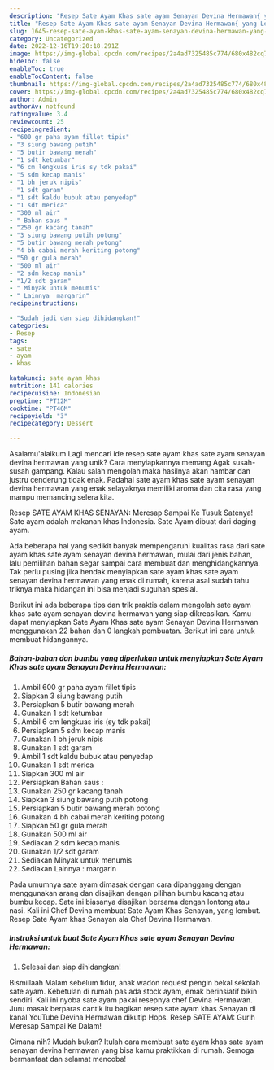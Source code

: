 ```yaml
---
description: "Resep Sate Ayam Khas sate ayam Senayan Devina Hermawan{ yang Lezat"
title: "Resep Sate Ayam Khas sate ayam Senayan Devina Hermawan{ yang Lezat"
slug: 1645-resep-sate-ayam-khas-sate-ayam-senayan-devina-hermawan-yang-lezat
category: Uncategorized
date: 2022-12-16T19:20:18.291Z
image: https://img-global.cpcdn.com/recipes/2a4ad7325485c774/680x482cq70/sate-ayam-khas-sate-ayam-senayan-devina-hermawan-foto-resep-utama.jpg
hideToc: false
enableToc: true
enableTocContent: false
thumbnail: https://img-global.cpcdn.com/recipes/2a4ad7325485c774/680x482cq70/sate-ayam-khas-sate-ayam-senayan-devina-hermawan-foto-resep-utama.jpg
cover: https://img-global.cpcdn.com/recipes/2a4ad7325485c774/680x482cq70/sate-ayam-khas-sate-ayam-senayan-devina-hermawan-foto-resep-utama.jpg
author: Admin
authorAv: notfound
ratingvalue: 3.4
reviewcount: 25
recipeingredient:
- "600 gr paha ayam fillet tipis"
- "3 siung bawang putih"
- "5 butir bawang merah"
- "1 sdt ketumbar"
- "6 cm lengkuas iris sy tdk pakai"
- "5 sdm kecap manis"
- "1 bh jeruk nipis"
- "1 sdt garam"
- "1 sdt kaldu bubuk atau penyedap"
- "1 sdt merica"
- "300 ml air"
- " Bahan saus "
- "250 gr kacang tanah"
- "3 siung bawang putih potong"
- "5 butir bawang merah potong"
- "4 bh cabai merah keriting potong"
- "50 gr gula merah"
- "500 ml air"
- "2 sdm kecap manis"
- "1/2 sdt garam"
- " Minyak untuk menumis"
- " Lainnya  margarin"
recipeinstructions:

- "Sudah jadi dan siap dihidangkan!"
categories:
- Resep
tags:
- sate
- ayam
- khas

katakunci: sate ayam khas 
nutrition: 141 calories
recipecuisine: Indonesian
preptime: "PT12M"
cooktime: "PT46M"
recipeyield: "3"
recipecategory: Dessert

---
```



Asalamu'alaikum Lagi mencari ide resep sate ayam khas sate ayam senayan devina hermawan yang unik? Cara menyiapkannya memang Agak susah-susah gampang. Kalau salah mengolah maka hasilnya akan hambar dan justru cenderung tidak enak. Padahal sate ayam khas sate ayam senayan devina hermawan yang enak selayaknya memiliki aroma dan cita rasa yang mampu memancing selera kita.


Resep SATE AYAM KHAS SENAYAN: Meresap Sampai Ke Tusuk Satenya! Sate ayam adalah makanan khas Indonesia. Sate Ayam dibuat dari daging ayam.

Ada beberapa hal yang sedikit banyak mempengaruhi kualitas rasa dari sate ayam khas sate ayam senayan devina hermawan, mulai dari jenis bahan, lalu pemilihan bahan segar sampai cara membuat dan menghidangkannya. Tak perlu pusing jika hendak menyiapkan sate ayam khas sate ayam senayan devina hermawan yang enak di rumah, karena asal sudah tahu triknya maka hidangan ini bisa menjadi suguhan spesial.


Berikut ini ada beberapa tips dan trik praktis dalam mengolah sate ayam khas sate ayam senayan devina hermawan yang siap dikreasikan. Kamu dapat menyiapkan Sate Ayam Khas sate ayam Senayan Devina Hermawan menggunakan 22 bahan dan 0 langkah pembuatan. Berikut ini cara untuk membuat hidangannya.

<!--inarticleads1-->

##### Bahan-bahan dan bumbu yang diperlukan untuk menyiapkan Sate Ayam Khas sate ayam Senayan Devina Hermawan:

1. Ambil 600 gr paha ayam fillet tipis
1. Siapkan 3 siung bawang putih
1. Persiapkan 5 butir bawang merah
1. Gunakan 1 sdt ketumbar
1. Ambil 6 cm lengkuas iris (sy tdk pakai)
1. Persiapkan 5 sdm kecap manis
1. Gunakan 1 bh jeruk nipis
1. Gunakan 1 sdt garam
1. Ambil 1 sdt kaldu bubuk atau penyedap
1. Gunakan 1 sdt merica
1. Siapkan 300 ml air
1. Persiapkan  Bahan saus :
1. Gunakan 250 gr kacang tanah
1. Siapkan 3 siung bawang putih potong
1. Persiapkan 5 butir bawang merah potong
1. Gunakan 4 bh cabai merah keriting potong
1. Siapkan 50 gr gula merah
1. Gunakan 500 ml air
1. Sediakan 2 sdm kecap manis
1. Gunakan 1/2 sdt garam
1. Sediakan  Minyak untuk menumis
1. Sediakan  Lainnya : margarin


Pada umumnya sate ayam dimasak dengan cara dipanggang dengan menggunakan arang dan disajikan dengan pilihan bumbu kacang atau bumbu kecap. Sate ini biasanya disajikan bersama dengan lontong atau nasi. Kali ini Chef Devina membuat Sate Ayam Khas Senayan, yang lembut. Resep Sate Ayam khas Senayan ala Chef Devina Hermawan. 

<!--inarticleads2-->

##### Instruksi untuk buat Sate Ayam Khas sate ayam Senayan Devina Hermawan:


1. Selesai dan siap dihidangkan!

Bismillaah Malam sebelum tidur, anak wadon request pengin bekal sekolah sate ayam. Kebetulan di rumah pas ada stock ayam, emak berinsiatif bikin sendiri. Kali ini nyoba sate ayam pakai resepnya chef Devina Hermawan. Juru masak berparas cantik itu bagikan resep sate ayam khas Senayan di kanal YouTube Devina Hermawan dikutip Hops. Resep SATE AYAM: Gurih Meresap Sampai Ke Dalam! 

Gimana nih? Mudah bukan? Itulah cara membuat sate ayam khas sate ayam senayan devina hermawan yang bisa kamu praktikkan di rumah. Semoga bermanfaat dan selamat mencoba!
